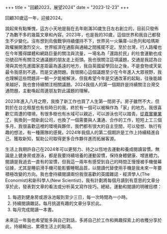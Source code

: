 +++
title = "回顧2023，展望2024"
date = "2023-12-23"
+++

回顧30歲這一年，迎接2024。
<!--more-->

說起來有點慚愧，這方小天地是我在去年剛滿30歲生日左右創立的，目前只發佈了為數不多的幾篇文章和內容。2023年，也是我的30歲，這個世界和我自己都發生不少變化。沒有想到烏俄戰爭持續僵持不下，世界另一火藥庫-以色列和哈瑪斯政權展開激烈交火、世界經濟在通膨與通縮之間搖擺不定。至於台灣，行人路權也在今年獲得媒體和網路巨量的關注與流量，一場名為「還路於民」的社會運動也成功號召所有關注交通議題的朋友走上街頭。我也很關注這項議題，交通是我認為台灣與其他先進國家差距最為遙遠的地方，我自英國留學回台之後，不是食物或天氣最令我感到不適，而是交通問題。我很開心這個議題至少在今年進入大眾視野，我也理解這些問題非一朝一夕能被解決，但我希望今年是交通改革的起點，往後能越來越好，我也會持續關注相關議題。2024我個人的第一個期許是持續關注台灣交通問題，主動喚起周邊朋友對此議題的理解。

2023年進入八月之際，我換了新工作也買了人生第一間房子。房子雖然不大，但對於在台北租屋也有些時日的我，終於有一個可以被稱作為「家」的地方。我很喜歡它周遭的環境，有很多樹也有水域可以親近，可以游泳也可以踏青。[從嘉實畢業了](https://yo80106.github.io/posts/change-job/)，我換到一間新創公司，也換了一個需要與人溝通、合作的工作，短短上工三個多月，我很喜歡這裡的環境與夥伴，我們都有很大的自主空間，可以發想、執行有趣的想法，有一種團隊的感覺。2024年我個人的第二個期許是工作上持續精進自己、獲取新知，幫助公司取得更多合作夥伴進而拓展客源。

生活上我期許自己在2024年可以更努力、持之以恆地去運動和養成閱讀習慣。無論是上健身房或游泳，都是我要持續培養的運動習慣，保持身體健康、增進體力。閱讀是我過去一直有的習慣，但我這一兩年有感受到自己的時間正慢慢被手機螢幕佔據，尤其是睡前滑手機可能影響睡眠品質，以閱讀代替使用手機是我未來一年要積極改變的方向。我也會持續閱讀兩份我很喜歡的英國雜誌 - 經濟學人(The Economist)和新科學人(New Scientist)，我有計劃將每個月讀到有意思的文章分享於此，發表對文章的看法或分析英文寫作技巧。總結，運動和閱讀的明確目標：

1. 每週到健身房或游泳池報到至少三日，每一次時間為一小時。
2. 持續閱讀雜誌，每月挑選有趣的文章分享於此。
3. 每月完成閱讀一本書。

未來這一年我也希望能多與自己對話，多將自己於工作和興趣探索上的收穫分享於此，持續輸出、累積生活上的點滴。